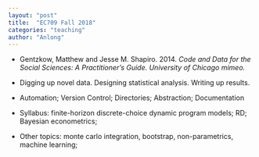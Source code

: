 ```yaml
---
layout: "post"
title:  "EC709 Fall 2018"
categories: "teaching"
author: "Anlong"
---
```

- Gentzkow, Matthew and Jesse M. Shapiro. 2014. _Code and Data for the Social Sciences: A Practitioner’s Guide. University of Chicago mimeo._
- Digging up novel data. Designing statistical analysis. Writing up results.
- Automation; Version Control; Directories; Abstraction; Documentation

- Syllabus: finite-horizon discrete-choice dynamic program models; RD; Bayesian econometrics;
- Other topics: monte carlo integration, bootstrap, non-parametrics, machine learning;

